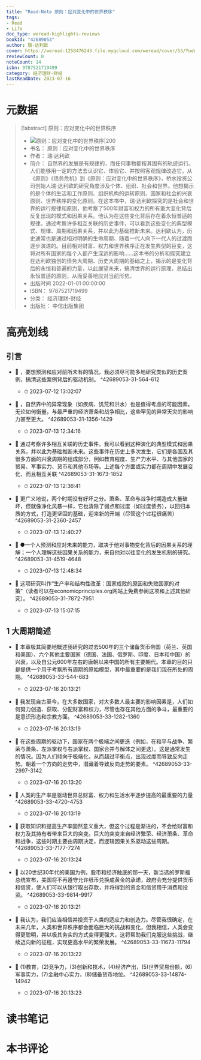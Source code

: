 ```yaml
---
title: "Read-Note 原则：应对变化中的世界秩序"
tags:
- Read
- Life
doc_type: weread-highlights-reviews
bookId: "42689053"
author: 瑞·达利欧
cover: https://weread-1258476243.file.myqcloud.com/weread/cover/53/YueWen_42689053/t7_YueWen_42689053.jpg
reviewCount: 0
noteCount: 14
isbn: 9787521719499
category: 经济理财-财经
lastReadDate: 2023-07-16
---
```

# 元数据
> [!abstract] 原则：应对变化中的世界秩序
> - ![ 原则：应对变化中的世界秩序|200](https://weread-1258476243.file.myqcloud.com/weread/cover/53/YueWen_42689053/t7_YueWen_42689053.jpg)
> - 书名： 原则：应对变化中的世界秩序
> - 作者： 瑞·达利欧
> - 简介： 自然界的发展是有规律的，而任何事物都按其固有的轨迹运行。人们能够用一定的方法去认识它、体验它、并按照客观规律改造它。从《原则》《债务危机》到《原则：应对变化中的世界秩序》，桥水投资公司创始人瑞·达利欧的研究角度涉及个体、组织、社会和世界。他想揭示的是个体的生活和工作原则、组织机构的运转原则、国家和社会的兴衰原则、世界秩序的变化原则。在这本书中，瑞·达利欧探究的是社会和世界的运行规律和原则，他考察了500年财富和权力的所有重大变化背后反复出现的模式和因果关系。他认为在这些变化背后存在着永恒普适的规律。通过考察许多相互关联的历史事件，可以看到这些变化的典型模式、规律、周期和因果关系，并以此为基础推断未来。达利欧认为，历史通常也是通过相对明确的生命周期、随着一代人向下一代人的过渡而逐步演进的。目前相对财富、权力和世界秩序正在发生典型的巨变，这将对所有国家的每个人都产生深远的影响……这本书的分析和探究建立在达利欧独创的债务大周期、历史大周期的基础之上，揭示的是变化背后的永恒和普遍的力量，以此展望未来，搞清世界的运行原理，总结出永恒普适的原则，从而妥善地应对当前形势。
> - 出版时间 2022-01-01 00:00:00
> - ISBN： 9787521719499
> - 分类： 经济理财-财经
> - 出版社： 中信出版集团

# 高亮划线

## 引言


- 📌 ，要想预测和应对前所未有的情况，我必须尽可能多地研究类似的历史案例，搞清这些案例背后的驱动机制。 ^42689053-31-564-612
    - ⏱ 2023-07-12 13:02:07 

- 📌 ，自然界中的异常现象（如疾病、饥荒和洪水）也是值得考虑的可能因素。无论如何衡量，与最严重的经济萧条和战争相比，这些罕见的异常天灾的影响力甚至更大。 ^42689053-31-1356-1429
    - ⏱ 2023-07-13 12:34:16 

- 📌 通过考察许多相互关联的历史事件，我可以看到这种演化的典型模式和因果关系，并以此为基础推断未来。这些事件在历史上多次发生，它们是各国及其很多方面的兴衰周期的组成部分，例如教育程度、生产力水平、与其他国家的贸易、军事实力、货币和其他市场等。上述每个方面或实力都在周期中发展变化，而且相互关联 ^42689053-31-1673-1852
    - ⏱ 2023-07-13 12:36:41 

- 📌 更广义地说，两个时期没有好坏之分。萧条、革命与战争时期造成大量破坏，但就像净化风暴一样，它也清除了弱点和过度（如过度债务），以回归本质的方式，打造更坚固的基础，迎来新的开端（尽管这个过程很痛苦） ^42689053-31-2360-2457
    - ⏱ 2023-07-13 12:40:27 

- 📌 ●一个人预测和应对未来的能力，取决于他对事物变化背后的因果关系的理解；一个人理解这些因果关系的能力，来自他对以往变化的发生机制的研究。 ^42689053-31-4519-4648
    - ⏱ 2023-07-13 12:48:34 

- 📌 这项研究叫作“生产率和结构性改革：国家成败的原因和失败国家的对策”（读者可以在economicprinciples.org网站上免费参阅这项和上述其他研究）。 ^42689053-31-7872-7951
    - ⏱ 2023-07-13 15:07:15 
## 1 大周期简述


- 📌 本章极其简要地概述我研究的过去500年的三个储备货币帝国（荷兰、英国和美国）、六个其他主要国家（德国、法国、俄罗斯、印度、日本和中国）的兴衰，以及自公元600年左右的唐朝以来中国的所有主要朝代。本章的目的只是提供一个用于考察所有周期的原始模型，其中最重要的是我们现在所处的周期。 ^42689053-33-544-683
    - ⏱ 2023-07-16 20:13:21 

- 📌 我发现自古至今，在大多数国家，对大多数人最主要的影响因素是，人们如何努力创造、获取、分配财富和权力，尽管也存在其他方面的争斗，最重要的是意识形态和宗教方面。 ^42689053-33-1282-1360
    - ⏱ 2023-07-16 20:13:19 

- 📌 在这些周期的驱动下，国家在两个极端之间更迭（例如，在和平与战争、繁荣与萧条、左派掌权与右派掌权、国家合并与解体之间更迭）。这是通常发生的情况。因为人们倾向于极端化，从而超过平衡点，出现过度而导致反向走势。朝着一个方向的走势中，潜藏着导致反向走势的要素。 ^42689053-33-2997-3142
    - ⏱ 2023-07-16 20:13:20 

- 📌 人类的生产率是驱动世界总财富、权力和生活水平逐步提高的最重要的力量 ^42689053-33-4720-4753
    - ⏱ 2023-07-16 20:13:19 

- 📌 获取知识和提高生产率固然意义重大，但这个过程是渐进的，不会给财富和权力及其持有者带来巨大的突变。巨大的突变来自经济繁荣、经济萧条、革命和战争，这些时期主要由周期决定，而逻辑因果关系驱动这些周期。 ^42689053-33-7177-7274
    - ⏱ 2023-07-16 20:13:24 

- 📌 以20世纪30年代的美国为例，股市和经济触底的那一天，新当选的罗斯福总统宣布，美国将不再遵守允许纸币兑换成黄金的承诺，政府会充分提供货币和信贷，使人们可以从银行取出存款，并将得到的资金和信贷用于消费和投资。 ^42689053-33-9814-9917
    - ⏱ 2023-07-16 20:13:21 

- 📌 我认为，我们应当相信并投资于人类的适应力和创造力。尽管我很确定，在未来几年，人类和世界秩序都会面临巨大的挑战和变化，但我相信，人类会变得更聪明，并以极其务实的方式变得更强大，这将帮助我们克服这些挑战，继续迈向新的征程，实现更高水平的繁荣发展。 ^42689053-33-11673-11794
    - ⏱ 2023-07-16 20:13:22 

- 📌 (1)教育，(2)竞争力，(3)创新和技术，(4)经济产出，(5)世界贸易份额，(6)军事实力，(7)金融中心实力，(8)储备货币地位。 ^42689053-33-14874-14942
    - ⏱ 2023-07-16 20:13:23 
# 读书笔记

# 本书评论
